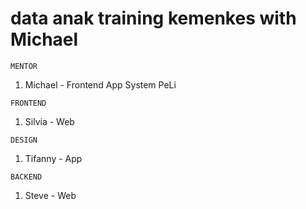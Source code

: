 # data anak training kemenkes with Michael

`MENTOR`
1. Michael - Frontend App System PeLi

`FRONTEND`
1. Silvia - Web

`DESIGN`
1. Tifanny - App

`BACKEND`
1. Steve - Web
